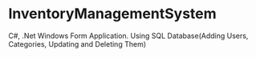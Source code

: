 # InventoryManagementSystem
C#, .Net Windows Form Application. Using SQL Database(Adding Users, Categories, Updating and Deleting Them)

